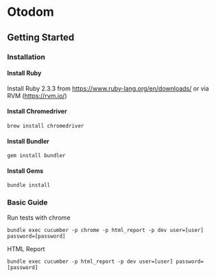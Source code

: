# Otodom
## Getting Started

### Installation

#### Install Ruby
Install Ruby 2.3.3 from https://www.ruby-lang.org/en/downloads/ or via RVM (https://rvm.io/)

#### Install Chromedriver
```
brew install chromedriver
```

#### Install Bundler
```
gem install bundler
```

#### Install Gems
```
bundle install
```

### Basic Guide

Run tests with chrome
```
bundle exec cucumber -p chrome -p html_report -p dev user=[user] password=[password]
```

HTML Report
```
bundle exec cucumber -p html_report -p dev user=[user] password=[password]
```
